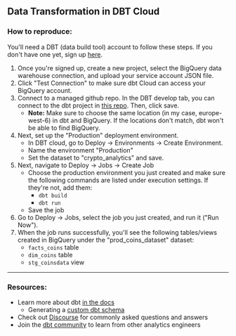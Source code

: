 ## Data Transformation in DBT Cloud
### How to reproduce:
You'll need a DBT (data build tool) account to follow these steps. If you don't have one yet, sign up [here](https://www.getdbt.com/signup/).

1. Once you're signed up, create a new project, select the BigQuery data warehouse connection, and upload your service account JSON file.
2. Click "Test Connection" to make sure dbt Cloud can access your BigQuery account.
3. Connect to a managed github repo. In the DBT develop tab, you can connect to the dbt project in [this repo](https://github.com/aayomide/crypto_analytics_engineering/tree/main/dbt). Then, click save.
    * **Note:** Make sure to choose the same location (in my case, europe-west-6) in dbt and BigQuery. If the locations don't match, dbt won't be able to find BigQuery.
4. Next, set up the "Production" deployment environment.
   * In DBT cloud, go to Deploy -> Environments -> Create Environment.
   * Name the environment "Production"
   * Set the dataset to "crypto_analytics" and save.
5. Next, navigate to Deploy -> Jobs -> Create Job
   * Choose the production environment you just created and make sure the following commands are listed under execution settings. If they're not, add them:
      * `dbt build`
      * `dbt run`
   * Save the job
6. Go to Deploy -> Jobs, select the job you just created, and run it ("Run Now").
7. When the job runs successfully, you'll see the following tables/views created in BigQuery under the "prod_coins_dataset" dataset:
   * `facts_coins` table
   * `dim_coins` table
   * `stg_coinsdata` view

-----
### Resources:
- Learn more about dbt [in the docs](https://docs.getdbt.com/docs/introduction)
    - Generating a [custom dbt schema](https://docs.getdbt.com/docs/build/custom-schemas#understanding-custom-schemas)
- Check out [Discourse](https://discourse.getdbt.com/) for commonly asked questions and answers
- Join the [dbt community](https://getdbt.com/community) to learn from other analytics engineers
